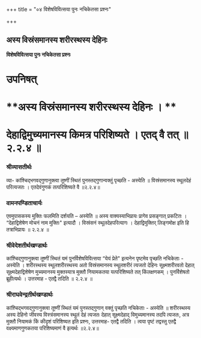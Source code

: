 +++
title = "०४ विशेषविवित्सया पुनः नचिकेतसा प्रश्नः"

+++


## अस्य विस्रंसमानस्य शरीरस्थस्य देहिनः

**विशेषविवित्सया पुनः नचिकेतसा प्रश्नः**

# **उपनिषत्**

# **अस्य विस्रंसमानस्य शरीरस्थस्य देहिनः । **

# **देहाद्विमुच्यमानस्य किमत्र परिशिष्यते । एतद् वै तत् ॥ २.२.४ ॥**

### **श्रीव्यासतीर्थः**

व्या- कांश्चिद्भगवद्गुणानुक्त्वा तूष्णीं स्थितं पुनस्तद्गुणान्वक्तुं पृच्छति - अस्येति ॥ विस्रंसमानस्य स्थूलदेहं परित्यजतः । एतदेवंगुणकं तत्परिशिष्यते वै ॥२.२.४॥

### **वामनपण्डिताचार्यः**

एवमुपासकस्य मुक्तिः फलमिति दर्शयति – अस्येति ॥ अस्य वाक्यस्याभिप्रायः प्रागेव प्रसङ्गात् प्रकटितः । “देहाद्विशेषेण मोचनं नाम मुक्तिः" इत्यादौ । विस्रंसनं स्थूलदेहपरित्यागः । देहाद्विमुक्तिर् लिङ्गमोक्ष इति हि तत्राभिप्रायः ॥ २.२.४ ॥

### **श्रीवेदेशतीर्थखण्डार्थः**

कांश्चिद्गुणानुक्त्वा तूष्णीं स्थितं यमं पुनर्विशेषविवित्सया “येयं प्रेते" इत्यनेन पृष्टमेव पृच्छति नचिकेताः - अस्येति । शरीरस्थस्य स्थूलशरीरस्थस्य अतो विस्रंसमानस्य स्थूलशरीरं त्यजतो देहिनः सूक्ष्मशरीरवतो देहात् सूक्ष्मदेहाद्विशेषेण मुच्यमानस्य मुक्तस्यात्र मुक्तौ नियामकतया यत्परिशिष्यते तत् किंलक्षणकम् । पुनर्विशेषतो ब्रूहीत्यर्थः । उत्तरमाह - एतद्वै तदिति ॥ २.२.४ ॥

### **श्रीराघवेन्द्रतीर्थखण्डार्थः**

कांश्चिद्भगवद्गुणानुक्त्वा तूष्णीं स्थितं यमं पुनस्तद्गुणान् वक्तुं पृच्छति नचिकेताः - अस्येति ॥ शरीरस्थस्य अस्य देहिनो जीवस्य विस्त्रंसमानस्य स्थूलं देहं त्यजतः देहात् सूक्ष्मदेहाद् विमुच्यमानस्य तदपि त्यजतः, अत्र मुक्तौ नियामकं किं कीदृशं परिशिष्यत इति प्रश्नः, उत्तरमाह- एतद्वै तदिति । त्वया पृष्टं तद्वस्तु एतद्वै वक्ष्यमाणगुणकतया परिशिष्यमाणं वै इत्यर्थः ॥२.२.४॥

